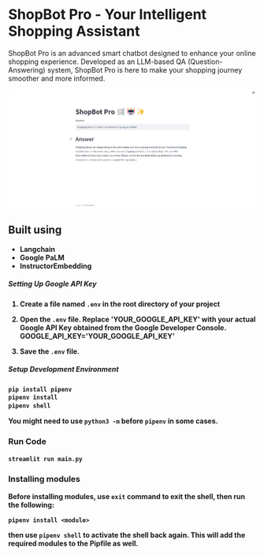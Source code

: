 # ShopBot Pro - Your Intelligent Shopping Assistant
ShopBot Pro is an advanced smart chatbot designed to enhance your online shopping experience. Developed as an LLM-based QA (Question-Answering) system, ShopBot Pro is here to make your shopping journey smoother and more informed.

 ![Alt Text](https://github.com/TAHMID37/ShopBot-Pro/blob/main/ShopBot%20Pro.png)

 ## Built using
 <ul>
        <li><strong>Langchain</li>
        <li><strong>Google PaLM</li>
        <li><strong>InstructorEmbedding</li>
  </ul>

##### Setting Up Google API Key

1. Create a file named `.env` in the root directory of your project

2. Open the `.env` file.
 Replace 'YOUR_GOOGLE_API_KEY' with your actual Google API Key obtained from the Google Developer Console.
 GOOGLE_API_KEY='YOUR_GOOGLE_API_KEY'

3. Save the `.env` file.

##### Setup Development Environment
```bash
pip install pipenv
pipenv install
pipenv shell
```
You might need to use `python3 -m` before `pipenv` in some cases. 

### Run Code
```bash
streamlit run main.py
```

### Installing modules
Before installing modules, use `exit` command to exit the shell, then run the following:
```
pipenv install <module>
```
then use `pipenv shell` to activate the shell back again. This will add the required modules to the Pipfile as well.
